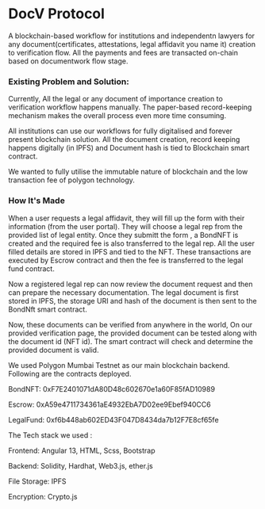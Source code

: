 # DocV Protocol
 A blockchain-based workflow for institutions and independentn lawyers for any document(certificates, attestations, legal affidavit you name it) creation to verification flow. All the payments and fees are transacted on-chain based on documentwork flow stage.
 
### Existing Problem and Solution:
 
Currently, All the legal or any document of importance creation to verification workflow happens manually. The paper-based record-keeping mechanism makes the overall process even more time consuming.

All institutions can use our workflows for fully digitalised and forever present blockchain solution. All the document creation, record keeping happens digitally (in IPFS) and Document hash is tied to Blockchain smart contract. 

We wanted to fully utilise the immutable nature of blockchain and the low transaction fee of polygon technology.


### How It's Made

When a user requests a legal affidavit, they will fill up the form with their information (from the user portal). They will choose a legal rep from the provided list of legal entity.  Once they submitt the form ,  a BondNFT is created and the required fee is also transferred to the legal rep. All the user filled details are stored in IPFS and tied to the NFT. These transactions are executed by Escrow contract and then the fee is transferred to the legal fund contract. 

Now a registered legal rep can now review the document request and then can prepare the necessary documentation. The legal document is first stored in IPFS, the storage URI and hash of the document is then sent to the BondNft smart contract. 

Now, these documents can be verified from anywhere in the world, On our provided verification page, the provided document can be tested along with the document id (NFT id). The smart contract will check and determine the provided document is valid. 

We used Polygon Mumbai Testnet as our main blockchain backend. Following are the contracts deployed.

BondNFT: 0xF7E2401071dA80D48c602670e1a60F85fAD10989

Escrow: 0xA59e4711734361aE4932EbA7D02ee9Ebef940CC6

LegalFund: 0xf6b448ab602ED43F047D8434da7b12F7E8cf65fe


The Tech stack we used :

Frontend: Angular 13, HTML, Scss, Bootstrap

Backend: Solidity, Hardhat, Web3.js, ether.js 

File Storage: IPFS

Encryption: Crypto.js




